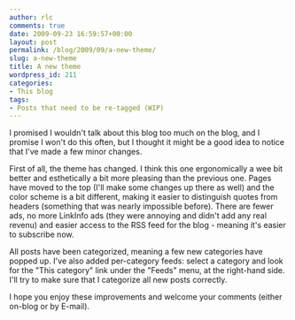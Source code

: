 ```yaml
---
author: rlc
comments: true
date: 2009-09-23 16:59:57+00:00
layout: post
permalink: /blog/2009/09/a-new-theme/
slug: a-new-theme
title: A new theme
wordpress_id: 211
categories:
- This blog
tags:
- Posts that need to be re-tagged (WIP)
---
```


I promised I wouldn't talk about this blog too much on the blog, and I promise I won't do this often, but I thought it might be a good idea to notice that I've made a few minor changes.
<!--more-->

First of all, the theme has changed. I think this one ergonomically a wee bit better and esthetically a bit more pleasing than the previous one. Pages have moved to the top (I'll make some changes up there as well) and the color scheme is a bit different, making it easier to distinguish quotes from headers (something that was nearly impossible before). There are fewer ads, no more LinkInfo ads (they were annoying and didn't add any real revenu) and easier access to the RSS feed for the blog - meaning it's easier to subscribe now.

All posts have been categorized, meaning a few new categories have popped up. I've also added per-category feeds: select a category and look for the "This category" link under the "Feeds" menu, at the right-hand side. I'll try to make sure that I categorize all new posts correctly.

I hope you enjoy these improvements and welcome your comments (either on-blog or by E-mail).

